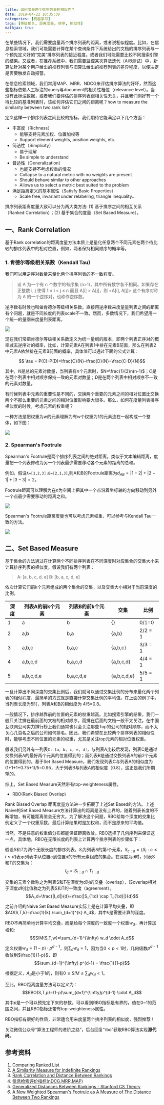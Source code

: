 ```yaml
---
title: 如何度量两个排序列表的相似性？
date: 2019-04-22 10:35:38
categories: [机器学习]
tags: [等级相关, 距离度量, 排序, 相似性]
mathjax: true
---
```


在某些情况下，我们需要度量两个排序列表的距离，或者说相似程度。比如，在信息检索领域，我们可能需要计算在某个查询条件下系统给出的文档的排序列表与一个预先定义好的“完美”排序列表的接近程度。或者我们可能需要比较不同搜索引擎的结果。又或者，在推荐系统中，我们需要监控某次算法迭代（A/B测试）中，新算法针对某个用户给出的推荐列表与旧算法给出的推荐列表的差异程度，以便决定是否要触发自动报警。

在信息检索领域，我们常用MAP、MRR、NDCG来评估排序算法的好坏，然而这些指标依赖人工标注的query与document的相关性档位（relevance level）。当没有此标注数据，或者我们要评估的排序列表跟相关性无关，并且我们刚好有一个待比较的基准列表时，该如何评估它们之间的距离呢？how to measure the similarity between two rank list?

定义这样一个排序列表之间比较的指标，我们期待它能满足以下几个方面：

- 丰富度（Richness）
  + 能够支持元素加权、位置加权等
  + Support element weights, position weights, etc.
- 简洁性（Simplicity）
  + 易于理解
  + Be simple to understand
- 普适性（Generalization）
  + 也能支持不考虑权重的情况 
  + Collapse to a natural metric with no weights are present
  + Should behave similar to other approaches
  + Allows us to select a metric best suited to the problem
- 满足距离定义的基本属性（Satisfy Basic Properties）
  + Scale free, invariant under relabeling, triangle inequality...

排序列表距离度量大致可以分为两大类方法: (1) 基于排序之间的相互关系（Ranked Correlation）；(2) 基于集合的度量（Set Based Measure）。

<!--more-->

## 一、Rank Correlation

基于Rank correlation的距离度量方法本质上是量化任意两个不同元素在两个待比较的排序列表中的相对位置，例如，两者保持相同顺序的概率等。

### 1. 肯德尔等级相关系数（Kendall Tau）

我们可以用逆序对数量来量化两个排序列表的不一致程度。

> 设 A 为一个有 n 个数字的有序集 (n>1)，其中所有数字各不相同。如果存在正整数 i, j 使得 1 ≤ i < j ≤ n 而且 A[i] > A[j]，则 <A[i], A[j]> 这个有序对称为 A 的一个逆序对，也称作逆序数。

逆序数有时候也叫做肯德尔等级相关系数。直接用逆序数来度量量列表之间的距离有个问题，就是不同长度的列表scale不一致。然而，多数情况下，我们希望用一个统一的量纲来度量列表距离。

![](rank-distance/tau.jpg)

现在我们常把肯德尔等级相关系数定义为统一量纲的版本，即两个列表正序对的概率减去逆序对的概率，比如，计算元素A在列表1中排在元素B前面，那么在列表2中元素A依然排在元素B前面的概率，具体值可以通过下面的公式计算：

$$ \tau = P(C)-P(D)=\frac{C}{N}-\frac{D}{N}=\frac{C-D}{N}$$

其中，$N$是总的元素对数量，当列表有$n$个元素时，$N=\frac{1}{2}n(n-1)$；$C$是在两个列表中相对顺序保持一致的元素对数量；$D$是在两个列表中相对顺序不一致的元素对数量。

有时候列表中元素的重要性是不同的，交换两个重要的元素之间的相对位置比交换两个不那么重要的元素之间的相对位置影响要大很多。那么，如何在度量列表排序相似度的时候，考虑元素的权重呢？

一种方法是把权重为$w$的元素理解为有$w$个权重为1的元素连在一起构成一个整体，如下图：

![](rank-distance/tau_weight.jpg)

### 2. Spearman's Footrule

Spearman's Footrule是两个排序列表之间的绝对距离，类似于文本编辑距离，度量把一个列表修改为另一个列表最少需要移动各个元素的距离的总和。

例如，假设`A=[1,2,3];B=[2,1,3]`,则A和B的Footrule距离为$d_{AB}=|1-2|+|2-1|+|3-3|=2$。

Footrule距离可以理解为在$n$为空间上把其中一个点沿着坐标轴的方向移动到另外一个点最少需要移动的距离之和。

![](rank-distance/footrule.jpg)

Spearman's Footrule距离度量也可以考虑元素权重，可以参考与Kendall Tau一致的方法。

![](rank-distance/footrule_weight.jpg)

## 二、Set Based Measure

基于集合的方法通过在计算两个不同排序列表在不同深度时对应集合的交集大小来计算排序列表的相似度。假设我们有两个列表：

> A: [a, b, c, d, e]
> B: [b, a, c, d, e]

依次计算它们前k个元素组成的两个集合的交集，以及交集大小相对于当前深度的比例。

|深度|列表A的前k个元素|列表B的前k个元素|交集|比例|
|---|---|---|---|---|
|1|a|b|{}|0/1=0|
|2|a,b|b,a|{a,b}|2/2 = 1|
|3|a,b,c|b,a,c|{a,b,c}|3/3 = 1|
|4|a,b,c,d|b,a,c,d|{a,b,c,d}|4/4 = 1|
|5|a,b,c,d,e|b,a,c,d,e|{a,b,c,d,e}|5/5 = 1|

一旦计算出不同深度的交集比例后，我们就可以通过交集比例的分布来量化两个列表的相似程度，最简单的方式就是直接计算交集比例的平均值。在上面的例子中，当列表长度为5时，列表A和B的相似度为 4/5=0.8。

一般情况下，排序越靠前的位置的元素的权重越高。比如搜索引擎的结果，我们一般只关注排在最前面的文档的相对顺序，而排在后面的文档一般不太关注。在中国互联网公司实力排行榜上我们通常也只会关注那些Top的公司的相对顺序，而不太关心几百名之后的公司如何排名。因此，我们希望在比较两个排序列表的相似性时，能够考虑不同位置的元素的权重，尤其是关注top元素的相对位置权重。

假设我们另外有一列表`C: [a, b, c, e, d]`，与列表A比较后发现，列表C是通过交换列表A的最好两个元素的位置得到的；而列表B是通过交换列表A的前2个元素的位置得到的。基于Set Based Measure，我们发现列表C与列表A的相似度为(1+1+1+0.75+1)/5=0.95，大于列表B与列表A的相似度（0.8），这正是我们所期望的。

综上，Set Based Measure天然带有top-weighteness属性。

+ RBO(Rank Biased Overlap)

Rank Biased Overlap 距离度量方法进一步拓展了上述Set Based的方法。上述Naive的Set Based Measure方法计算出的距离是没有上界的，随着列表长度的不断增加，有可能距离值会无穷大。为了解决这个问题，RBO给每个深度的交集比例定义了一个权重系数，最后计算结果时是加权和，而不是原来的平均值。

当然，不是任意的权重值分布都能保证距离收敛。RBO选择了几何序列来保证这一点，具体地，RBO在无限长度的列表上计算两个排序列表的步骤如下：

假设$S$和$T$为两个无限长度的排序列表，$S_i$为列表$S$的第$i$个元素，$S_{c:d}=\{ S_i : c \leq i \leq d \}$表示列表中从位置$c$到位置$d$的所有元素组成的集合。在深度为$d$时，列表S和T的交集为：
$$I_d=S_{1:d} \cap T_{1:d}$$

交集的元素个数称之为列表S和T在深度为d时的交叠（overlap），该overlap相对于深度$d$的比值称之为列表S和T的一致度（agreement）。
$$A_d=\frac{|I_d|}{d}=\frac{|S_{1:d} \cap T_{1:d}|}{d}$$

之前介绍的Naive Set Based Measure实际上是在计算平均交叠，即$AO(S,T,k)=\frac{1}{k} \sum_{d=1}^{k} A_d$，其中$k$是需要计算的深度。

RBO不再简单地计算平均交叠，而是给每个深度的一致度一个权重$w_d$，再计算加权和:
$$SIM(S,T,w)=\sum_{d=1}^{\infty} w_d \cdot A_d$$

定义权重$w_d=(1-p)\cdot p^{d-1}$，则$\sum_d w_d = 1$，因为当$0<p<1$时，几何级数$p^{d-1}$收敛到$\frac{1}{1-p}$，即$$\sum_{d=1}^{\infty} p^{d-1} = \frac{1}{1-p}$$

根据定义，$A_d$是小于1的，则有$0 \leq SIM \leq \sum_d w_d < 1$。

至此，RBO距离度量方法可以定义为：
$$RBO(S,T,p)=(1-p)\sum_{d=1}^{\infty}p^{d-1} \cdot A_d$$

其中$p$是一个可以预先定下来的参数。可以看到RBO指标是有界的，值在0~1的范围之间，并且RBO指标还带有top-weighteness属性。

RBO指标有很好的性质，非常适合用来度量两个排序列表的相似度，强烈推荐！

关注微信公众号“算法工程师的进阶之路”，后台回复“rbo”获取RBO算法实现**源代码**。

## 参考资料

1. [Comparing Ranked List](https://ragrawal.wordpress.com/2013/01/18/comparing-ranked-list/)
2. [A Similarity Measure for Indefinite Rankings](http://codalism.com/research/papers/wmz10_tois.pdf)
3. [Rank Correlation and Distance Between Rankings](http://ciir-publications.cs.umass.edu/pdf/IR-649.pdf)
4. [信息检索评价指标(nDCG,MRR,MAP)](https://weirping.github.io/blog/Metrics-in-IR.html)
5. [Generalized Distances Between Rankings - Stanford CS Theory](http://theory.stanford.edu/~sergei/slides/www10-metrics.pdf)
6. [A New Weighted Spearman's Footrule as A Measure of The Distance Between Two Rankings](https://arxiv.org/abs/1207.2541)
